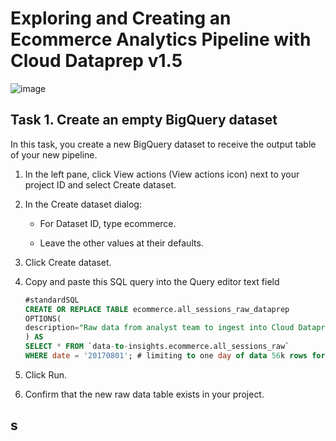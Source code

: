 # Exploring and Creating an Ecommerce Analytics Pipeline with Cloud Dataprep v1.5

![image](https://cdn.qwiklabs.com/O2n0exH9RUENSsK99EJIUKFgk%2BX8HlTC95mpNxwqZcM%3D)

## Task 1. Create an empty BigQuery dataset

In this task, you create a new BigQuery dataset to receive the output table of your new pipeline.

1. In the left pane, click View actions (View actions icon) next to your project ID and select Create dataset.

2. In the Create dataset dialog:

    - For Dataset ID, type ecommerce.

    - Leave the other values at their defaults.

3. Click Create dataset.

4. Copy and paste this SQL query into the Query editor text field

    ```sql
    #standardSQL
    CREATE OR REPLACE TABLE ecommerce.all_sessions_raw_dataprep
    OPTIONS(
    description="Raw data from analyst team to ingest into Cloud Dataprep"
    ) AS
    SELECT * FROM `data-to-insights.ecommerce.all_sessions_raw`
    WHERE date = '20170801'; # limiting to one day of data 56k rows for this lab
    ```

5. Click Run.

6. Confirm that the new raw data table exists in your project.

## s
